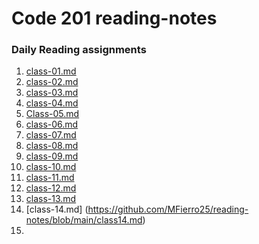 # Code 201 reading-notes
### Daily Reading assignments

1. [class-01.md](https://github.com/MFierro25/reading-notes/blob/main/class-01.md)
2. [class-02.md](https://github.com/MFierro25/reading-notes/blob/main/class-02.md)
3. [class-03.md](https://github.com/MFierro25/reading-notes/blob/main/class-03.md)
4. [class-04.md](https://github.com/MFierro25/reading-notes/blob/main/class-04.md)
5. [Class-05.md](https://github.com/MFierro25/reading-notes/blob/main/class-05.md)
6. [class-06.md](https://github.com/MFierro25/reading-notes/blob/main/class-06.md)
7. [class-07.md](https://github.com/MFierro25/reading-notes/blob/main/class-07.md)
8. [class-08.md](https://github.com/MFierro25/reading-notes/blob/main/class-08.md)
9. [class-09.md](https://github.com/MFierro25/reading-notes/blob/main/class09.md)
10. [class-10.md](https://github.com/MFierro25/reading-notes/blob/main/class10.md)
11. [class-11.md](https://github.com/MFierro25/reading-notes/blob/main/class11.md)
12. [class-12.md](https://github.com/MFierro25/reading-notes/blob/main/class12-md)
13. [class-13.md](https://github.com/MFierro25/reading-notes/blob/main/Class13.md)
14. [class-14.md] (https://github.com/MFierro25/reading-notes/blob/main/class14.md)
15.
